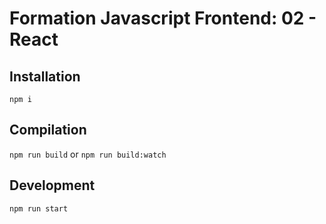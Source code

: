 Formation Javascript Frontend: 02 - React
=========================================

Installation
------------
`npm i`

Compilation
-----------
`npm run build` or `npm run build:watch`

Development
-----------
`npm run start`
